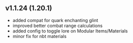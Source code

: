 ## v1.1.24 (1.20.1)
- added compat for quark enchanting glint
- improved better combat range calculations
- added config to toggle lore on Modular Items/Materials
- minor fix for nbt materials